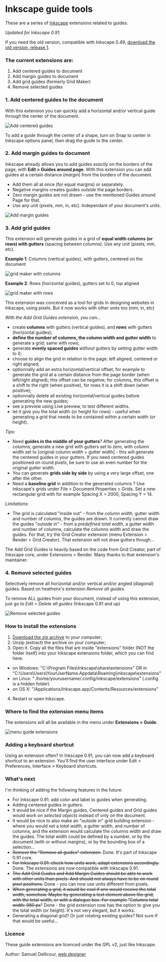 Inkscape guide tools
===================

These are a series of [Inkscape](http://inkscape.org/) extensions related to guides.

*Updated for Inkscape 0.91.*

If you need the old version, compatible with Inkscape 0.49, [download the old version, release 1](https://github.com/sambody/inkscape-guide-tools/archive/1.0.zip).

### The current extensions are:

1. Add centered guides to document
2. Add margin guides to document
3. Add grid guides (formerly Grid Maker)
4. Remove selected guides

### 1. Add centered guides to the document

With this extension you can quickly add a horizontal and/or vertical guide through the center of the document.

![Add centered guides](img/centered.png)

To add a guide through the center of a shape, turn on Snap to center in Inkscape options panel, then drag the guide to the center.

### 2. Add margin guides to document

Inkscape already allows you to add guides _exactly_ on the borders of the page, with **Edit > Guides around page**. With this extension you can add guides at a certain distance (_margin_) from the borders of the document. 

- Add them all at once (for equal margins) or separately. 
- Negative margins creates guides _outside_ the page borders. 
- Zero margin guides are not drawn - use the mentioned Guides around Page for that. 
- Use any unit (pixels, mm, in, etc). Independant of your document's units.

![Add margin guides](img/margins.png)

### 3. Add grid guides

This extension will generate guides in a grid of **equal width columns (or rows) with gutters** (spacing between columns). Use any unit (pixels, mm, etc).

**Example 1**: Columns (vertical guides), with gutters, centered on the document

![grid maker with columns](img/grid.png)

**Example 2**: Rows (horizontal guides), gutters set to 0, top aligned

![grid maker with rows](img/grid-rows.png)

This extension was conceived as a tool for grids in designing websites in Inkscape, using pixels. But it now works with other units too (mm, in, etc)

_With the Add Grid Guides extension, you can..._

- create **columns** with gutters (vertical guides), and **rows** with gutters (horizontal guides);
- **define the number of columns, the column width and gutter width** to generate a grid; same with rows;
- generate **evenly spaced guides** *without* gutters by setting gutter width to 0;
- choose to align the grid in relation to the page: left aligned, centered or right aligned;
- optionnally add an extra horizontal/vertical offset, for example to generate the grid at a certain distance from the page border (when left/right aligned); this offset can be negative; for columns, this offset is a shift to the right (when positive), for rows it is a shift down (when positive);
- optionnally delete all existing horizontal/vertical guides before generating the new guides;
- see a preview using Live preview, to test different widths.
- let it give you the total width (or height for rows) - useful when generating a grid that needs to be contained within a certain width (or height).

_Tips:_

- Need **guides in the middle of your gutters**? After generating the columns, generate a new grid with gutters set to zero, with column width set to [original column width + gutter width] - this will generate the centered guides in your gutters. If you need centered guides positioned on round pixels, be sure to use an even number for the original gutter width.
- You can generate **grids side by side** by using a very large offset, one after the other.
- Need a **baseline grid** in addition to the generated columns ? Use Inkscape's grids under File > Document Properties > Grids. Set a new rectangular grid with for example Spacing X = 2000, Spacing Y = 14.

_Limitations:_

- The grid is calculated "inside out" - from the _column width_, gutter width and number of columns, the guides are drawn. It currently cannot draw the guides "outside in" - from a _predefined total width_, a gutter width and number of columns, calculate the columns width and draw the guides. For that, try the Grid Creator extension (menu Extension > Render > Grid Creator). That extension will not draw gutters though...

The Add Grid Guides is heavily based on the code from Grid Creator, part of Inkscape core, under Extensions > Render. Many thanks to that extension's maintainer.

### 4. Remove selected guides

Selectively remove all horizontal and/or vertical and/or angled (diagonal) guides. Based on heathenx's extension _Remove all guides_.

To remove ALL guides from your document, instead of using this extension, just go to *Edit > Delete all guides* (Inkscape 0.91 and up)

![Remove selected guides](img/remove.png)

### How to install the extensions

1. [Download the zip archive](https://github.com/sambody/inkscape-guide-tools/archive/master.zip) to your computer;
2. Unzip (extract) the archive on your computer;
3. Open it. Copy all the files that are inside "extensions" folder (NOT the folder itself) into your Inkscape extensions folder, which you can find here:

- on Windows: "C:\Program Files\Inkscape\share\extensions" OR in "C:\Users\Users\YourUserName\.Appdata\Roaming\inkscape\extensions"
- on Linux: " /home/yourusername/.config/inkscape/extensions" (.config is a hidden folder)
- on OS X: "/Applications/Inkscape.app/Contents/Resources/extensions" 

4. Restart or open Inkscape.

### Where to find the extension menu items

The extensions will all be available in the menu under **Extensions > Guide**.

![menu guide extensions](img/menu.png)

### Adding a keyboard shortcut

Using an extension often? In Inkscape 0.91, you can now add a keyboard shortcut to an extension. You'll find the user interface under Edit > Preferences, Interface > Keyboard shortcuts.

### What's next

I'm thinking of adding the following features in the future:

- For Inkscape 0.91: add color and label to guides when generating.
- Adding centered guides in gutters.
- It would be nice if the Margin guides, Centered guides and Grid guides would work _on selected objects_ instead of only on the document.
- It would be nice to also make an "outside in" grid building extension - where you would set a _total width_, a gutter width, and number of columns, and the extension would calculate the columns width and draw the guides. The total width could be defined by a number, or by the document (with or without margins), or by the bounding box of a selection...
- ~~Remove the "Remove all guides" extension.~~ Done. It's part of Inkscape 0.91 core.
- ~~For Inkscape 0.91: check how units work, adapt extensions accordingly.~~ Done. The extensions are now compatible with Inkscape 0.91.
- ~~The Add Grid Guides and Add Margin Guides should be able to work with other units than pixels. And should not always have to be on round pixel positions.~~  Done - you can now use units different from pixels.
- ~~When generating a grid, it would be cool if one would receive the total width, somehow. Maybe by generating a text element above the grid, with the total width, or with a dialogue box. For example "Columns total width: 980 px"~~ Done - the grid extension now has the option to give you the total width (or height). It's not very elegant, but it works.
- Generating a diagonal grid? Or just rotating existing guides? Not sure if that would be useful... 

### Licence

These guide extensions are licenced under the GPL v2, just like Inkscape.

Author: Samuel Dellicour, [web designer](http://www.samplify.be/)